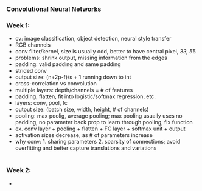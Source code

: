 ### Convolutional Neural Networks
### Week 1:
  * cv: image classification, object detection, neural style transfer
  * RGB channels
  * conv filter/kernel, size is usually odd, better to have central pixel, 3*3, 5*5
  * problems: shrink output, missing information from the edges
  * padding: valid padding and same padding
  * strided conv
  * output size: (n+2p-f)/s + 1 running down to int
  * cross-correlation vs convolution
  * multiple layers: depth/channels = # of features
  * padding, flatten, fit into logistic/softmax regression, etc.
  * layers: conv, pool, fc
  * output size: (batch size, width, height, # of channels)
  * pooling: max poolig, average pooling; max pooling usually uses no padding, no parameter back prop to learn through pooling, fix function
  * ex. conv layer + pooling + flatten + FC layer + softmax unit + output
  * activation sizes decrease, as # of parameters increase
  * why conv: 1. sharing parameters 2. sparsity of connections; avoid overfitting and better capture translations and variations
  <br><br/>
  ### Week 2:
  * 
  
  
  
